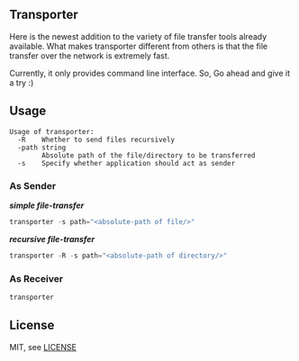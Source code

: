 ## Transporter

Here is the newest addition to the variety of file transfer tools already available. What makes transporter different from others is that the file transfer over the network is extremely fast.

Currently, it only provides command line interface. So, Go ahead and give it a try :)

## Usage

```
Usage of transporter:
  -R	Whether to send files recursively
  -path string
    	Absolute path of the file/directory to be transferred
  -s	Specify whether application should act as sender
```

### As Sender

***simple file-transfer***
```go
transporter -s path="<absolute-path of file/>"
```

***recursive file-transfer***
```go
transporter -R -s path="<absolute-path of directory/>"
```


### As Receiver

```go
transporter
```

## License

MIT, see [LICENSE](https://github.com/pratikju/transporter/blob/master/LICENSE.md)
